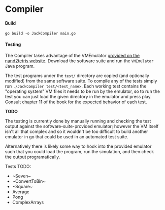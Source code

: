 # Compiler

#### Build

```
go build -o JackCompiler main.go
```

#### Testing

The Compiler takes advantage of the VMEmulator [provided on the nand2tetris website](https://www.nand2tetris.org/software). Download the software suite and run the `VMEmulator` Java program.

The test programs under the `test/` directory are copied (and optionally modified) from the same software suite. To compile any of the tests simply run `./JackCompiler test/<test_name>`. Each working test contains the "operating system" VM files it needs to be run by the emulator, so to run the test you can just load the given directory in the emulator and press play. Consult chapter 11 of the book for the expected behavior of each test.

**TODO**

The testing is currently done by manually running and checking the test output against the software-suite-provided emulator; however the VM itself isn't all that complex and so it wouldn't be too difficult to build another emulator in go that could be used in an automated test suite.

Alternatively there is likely some way to hook into the provided emulator such that you could load the program, run the simulation, and then check the output programatically.

Tests TODO:

- ~Seven~
- ~ConvertToBin~
- ~Square~
- Average
- Pong
- ComplexArrays